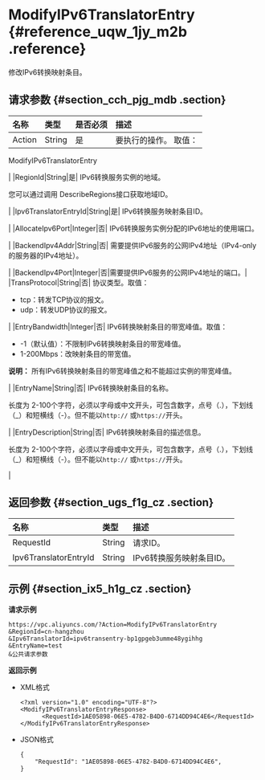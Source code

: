 # ModifyIPv6TranslatorEntry {#reference_uqw_1jy_m2b .reference}

修改IPv6转换映射条目。

## 请求参数 {#section_cch_pjg_mdb .section}

|名称|类型|是否必须|描述|
|:-|:-|:---|:-|
|Action|String|是| 要执行的操作。 取值：

 ModifyIPv6TranslatorEntry

 |
|RegionId|String|是| IPv6转换服务实例的地域。

 您可以通过调用 DescribeRegions接口获取地域ID。

 |
|Ipv6TranslatorEntryId|String|是| IPv6转换服务映射条目ID。

 |
|AllocateIpv6Port|Integer|否| IPv6转换服务实例分配的IPv6地址的使用端口。

 |
|BackendIpv4Addr|String|否| 需要提供IPv6服务的公网IPv4地址（IPv4-only的服务器的IPv4地址）。

 |
|BackendIpv4Port|Integer|否|需要提供IPv6服务的公网IPv4地址的端口。|
|TransProtocol|String|否| 协议类型。取值：

 -   tcp：转发TCP协议的报文。
-   udp：转发UDP协议的报文。

 |
|EntryBandwidth|Integer|否| IPv6转换映射条目的带宽峰值。取值：

-   -1（默认值）：不限制IPv6转换映射条目的带宽峰值。
-   1-200Mbps：改映射条目的带宽值。

**说明：** 所有IPv6转换映射条目的带宽峰值之和不能超过实例的带宽峰值。


 |
|EntryName|String|否| IPv6转换映射条目的名称。

 长度为 2-100个字符，必须以字母或中文开头，可包含数字，点号（.），下划线（\_）和短横线（-）。但不能以`http://` 或`https://`开头。

 |
|EntryDescription|String|否| IPv6转换映射条目的描述信息。

 长度为 2-100个字符，必须以字母或中文开头，可包含数字，点号（.），下划线（\_）和短横线（-）。但不能以`http://` 或`https://`开头。

 |

## 返回参数 {#section_ugs_f1g_cz .section}

|名称|类型|描述|
|:-|:-|:-|
|RequestId|String|请求ID。|
|Ipv6TranslatorEntryId|String|IPv6转换服务映射条目ID。|

## 示例 {#section_ix5_h1g_cz .section}

**请求示例**

``` {#createVPCpub}
https://vpc.aliyuncs.com/?Action=ModifyIPv6TranslatorEntry 
&RegionId=cn-hangzhou
&Ipv6TranslatorId=ipv6transentry-bp1gpgeb3umme48ygihhg
&EntryName=test
&公共请求参数
```

**返回示例**

-   XML格式

    ```
    <?xml version="1.0" encoding="UTF-8"?>
    <ModifyIPv6TranslatorEntryResponse>
          <RequestId>1AE05898-06E5-4782-B4D0-6714DD94C4E6</RequestId>
    </ModifyIPv6TranslatorEntryResponse>
    ```

-   JSON格式

    ```
    {
        "RequestId": "1AE05898-06E5-4782-B4D0-6714DD94C4E6", 
    }
    ```


